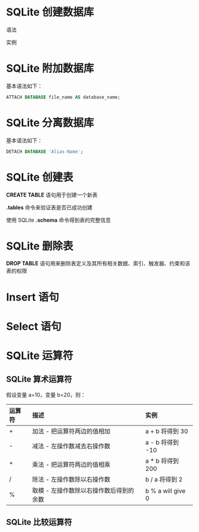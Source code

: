 # SQLite 创建数据库

语法

实例



# SQLite 附加数据库



基本语法如下：

```sql
ATTACH DATABASE file_name AS database_name;
```

# SQLite 分离数据库

基本语法如下：

```sql
DETACH DATABASE 'Alias-Name';
```



# SQLite 创建表

**CREATE TABLE** 语句用于创建一个新表

**.tables** 命令来验证表是否已成功创建

使用 SQLite **.schema** 命令得到表的完整信息





# SQLite 删除表

**DROP TABLE** 语句用来删除表定义及其所有相关数据、索引、触发器、约束和该表的权限





# Insert 语句



# Select 语句




# SQLite 运算符



## SQLite 算术运算符

假设变量 a=10，变量 b=20，则：

| 运算符 | 描述                                    | 实例              |
| :----- | :-------------------------------------- | :---------------- |
| +      | 加法 - 把运算符两边的值相加             | a + b 将得到 30   |
| -      | 减法 - 左操作数减去右操作数             | a - b 将得到 -10  |
| *      | 乘法 - 把运算符两边的值相乘             | a * b 将得到 200  |
| /      | 除法 - 左操作数除以右操作数             | b / a 将得到 2    |
| %      | 取模 - 左操作数除以右操作数后得到的余数 | b % a will give 0 |





## SQLite 比较运算符



